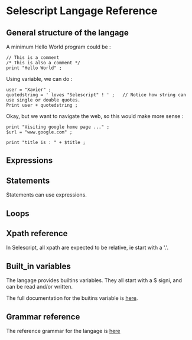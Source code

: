 # Selescript Langage Reference

## General structure of the langage

A minimum Hello World program could be :

````
// This is a comment
/* This is also a comment */
print "Hello World" ;
````

Using variable, we can do :
````
user = "Xavier" ;
quotedstring = ' loves "Selescript" ! ' ;   // Notice how string can use single or double quotes.
Print user + quotedstring ;
````

Okay, but we want to navigate the web, so this would make more sense :

````
print "Visiting google home page ..." ;
$url = "www.google.com" ;

print "title is : " + $title ;
````



## Expressions

## Statements

Statements can use expressions.

## Loops

## Xpath reference

In Selescript, all xpath are expected to be relative, ie start with a '.'.

## Built_in variables

The langage provides builtins variables. They all start with a $ signi, and can be read and/or written.

The full documentation for the buitins variable is [here](../src/main/resources/rt/builtins.list).

## Grammar reference 

The reference grammar for the langage is [here](../src/main/antlr4/auto/Selescript.g4)
